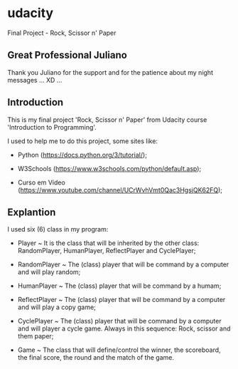 # udacity
Final Project - Rock, Scissor n' Paper

## Great Professional Juliano

Thank you Juliano for the support and for the patience about my night messages ... XD ...

## Introduction
This is my final project 'Rock, Scissor n' Paper' from Udacity course 'Introduction to Programming'.

I used to help me to do this project, some sites like: 

- Python (https://docs.python.org/3/tutorial/);

- W3Schools (https://www.w3schools.com/python/default.asp);

- Curso em Vídeo (https://www.youtube.com/channel/UCrWvhVmt0Qac3HgsjQK62FQ);

## Explantion
I used six (6) class in my program: 

- Player ~ It is the class that will be inherited by the other class: RandomPlayer, HumanPlayer, ReflectPlayer and CyclePlayer; 

- RandomPlayer ~ The (class) player that will be command by a computer and will play random; 

- HumanPlayer ~ The (class) player that will be command by a humam; 

- ReflectPlayer ~ The (class) player that will be command by a computer and will play a copy game; 

- CyclePlayer ~ The (class) player that will be command by a computer and will player a cycle game. Always in this sequence: Rock, scissor and them paper; 

- Game ~ The class that will define/control the winner, the scoreboard, the final score, the round and the match of the game.
